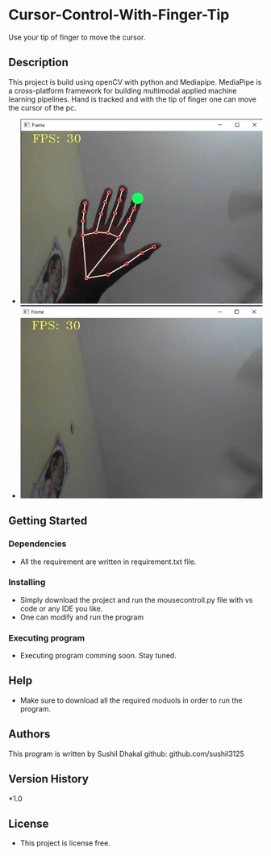 # Cursor-Control-With-Finger-Tip
Use your tip of finger to move the cursor.
## Description
This project is build using openCV with python and Mediapipe.
MediaPipe is a cross-platform framework for building multimodal applied machine learning pipelines.
Hand is tracked and with the tip of finger one can move the cursor  of the pc.

* ![alt text](https://raw.githubusercontent.com/Sushil3125/Cursor-Control-With-Finger-Tip/main/Screenshoot/2capture.JPG)
* ![alt text](https://raw.githubusercontent.com/Sushil3125/Cursor-Control-With-Finger-Tip/main/Screenshoot/1capture.JPG)


## Getting Started

### Dependencies

* All the requirement are written in requirement.txt file.

### Installing

* Simply download the project and run the mousecontroll.py file with vs code or any IDE you like.
* One can modify and run the program

### Executing program

* Executing program comming soon. Stay tuned.


## Help
* Make sure to download all the required moduols in order to run the program.

## Authors
This program is written by Sushil Dhakal
github: github.com/sushil3125

## Version History
*1.0

## License
* This project is license free.


